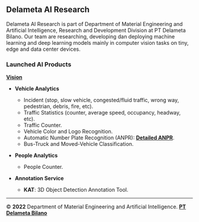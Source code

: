 ## Delameta AI Research

Delameta AI Research is part of Department of Material Engineering and Artificial Intelligence, Research and Development Division at PT Delameta Bilano. Our team are researching, developing dan deploying machine learning and deep learning models mainly in computer vision tasks on tiny, edge and data center devices.

### Launched AI Products

<ins>**Vision**</ins>

+ **Vehicle Analytics**
  - Incident (stop, slow vehicle, congested/fluid traffic, wrong way, pedestrian, debris, fire, etc).
  - Traffic Statistics (counter, average speed, occupancy, headway, etc).
  - Traffic Counter.
  - Vehicle Color and Logo Recognition. 
  - Automatic Number Plate Recognition (ANPR): [**Detailed ANPR**](https://delameta.com/#/screens/product/TRS/ALPR).
  - Bus-Truck and Moved-Vehicle Classification.

+ **People Analytics**
  - People Counter.

+ **Annotation Service**
  - **KAT**: 3D Object Detection Annotation Tool.

---
&copy; **2022** Department of Material Engineering and Artificial Intelligence. [**PT Delameta Bilano**](https://delameta.com)
